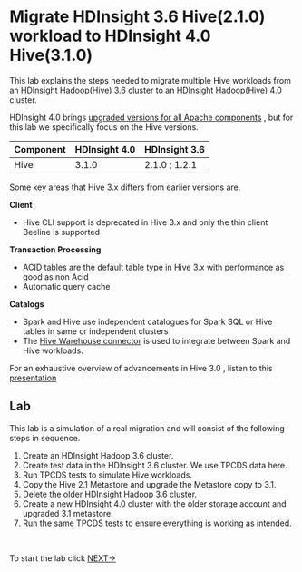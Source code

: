 #  Migrate HDInsight 3.6 Hive(2.1.0) workload to HDInsight 4.0 Hive(3.1.0) 

This lab explains the steps needed to migrate multiple Hive workloads from an [HDInsight Hadoop(Hive) 3.6](https://docs.microsoft.com/en-us/azure/hdinsight/hdinsight-release-notes-archive) cluster to an [HDInsight Hadoop(Hive) 4.0](https://docs.microsoft.com/en-us/azure/hdinsight/hdinsight-version-release) cluster.

HDInsight 4.0 brings [upgraded versions for all Apache components](https://docs.microsoft.com/en-us/azure/hdinsight/hdinsight-component-versioning) , but for this lab we specifically focus on the Hive versions. 

|Component| HDInsight 4.0 | HDInsight 3.6 |
|--|--|--|
|Hive| 3.1.0 |2.1.0 ; 1.2.1| 

Some key areas that Hive 3.x differs from earlier versions are.

 **Client** 

 - Hive CLI support is deprecated in Hive 3.x and only the thin client
   Beeline is supported

**Transaction Processing** 

 - ACID tables are the default table type in Hive 3.x with performance as good as non Acid
 - Automatic query cache

 **Catalogs** 

 - Spark and Hive use independent catalogues for Spark SQL or Hive tables in same or independent clusters
 - The [Hive Warehouse connector](https://docs.microsoft.com/en-us/azure/hdinsight/interactive-query/apache-hive-warehouse-connector) is used to integrate between Spark and Hive workloads. 
   

For an exhaustive overview of advancements in Hive 3.0 , listen to this [presentation](https://www.youtube.com/watch?v=exdDSckutm8) 

## Lab

This lab is a simulation of a real migration and will consist of the following steps in sequence.  

1. Create an HDInsight Hadoop 3.6 cluster.
2. Create test data in the HDInsight 3.6 cluster. We use TPCDS data here. 
3. Run TPCDS tests to simulate Hive workloads.
4. Copy the Hive 2.1 Metastore and upgrade the Metastore copy to 3.1.
5. Delete the older HDInsight Hadoop 3.6 cluster.
6.  Create a new HDInsight 4.0 cluster with the older storage account and upgraded 3.1 metastore.
7. Run the same TPCDS tests to ensure everything is working as intended. 

<br />

To start the lab click [NEXT->](https://github.com/arnabganguly/HDInsighthivemigration/blob/master/CreateStorageAccount.md)
<!--stackedit_data:
eyJoaXN0b3J5IjpbLTg4ODQ4NTY4MSwtMTU5MTQ5MjU2Miw4MD
ExNDE1MTUsMTMyMjA3MjY3NCw5NTEwNTgxMTcsLTEwNDM3MjQx
MTgsLTEyNTcyMTUyOTksMTY0NTc1NzQ2LDEwMTA1NjUwNzQsLT
E4MTI5NTc5NTcsLTc3MzU0NTU0NCwxNDA0NzU3NzY5LC0yMDk0
OTIxODMwLC03ODkzOTg1NCwtMTk5MzYxMjAxOSw5MTg2NzAxMT
IsLTE4NjY1NTYwMjAsLTEwODUxODY3MTYsLTIzMzAxMTg2LC0x
Mzg4Mjg1MTQzXX0=
-->